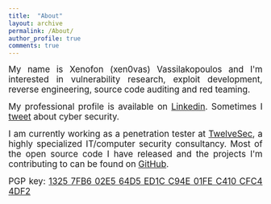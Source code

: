 ```yaml
---
title:  "About"
layout: archive
permalink: /About/
author_profile: true
comments: true
---
```


<p style="text-align:justify;">
<span style="font-family: Calibri (Body);font-size: 17px">
My name is Xenofon (xen0vas) Vassilakopoulos and I'm interested in vulnerability research, exploit development, reverse engineering, source code auditing and red teaming.
</span>
</p>

<p style="text-align:justify;">
<span style="font-family: Calibri (Body);font-size: 17px">
My professional profile is available on
<a href="https://www.linkedin.com/in/xvass/">Linkedin</a>. Sometimes I 
<a href="https://twitter.com/xen0vas">tweet</a> about cyber security.
</span>
</p>

<p style="text-align:justify;">
<span style="font-family: Calibri (Body);font-size: 17px">
I am currently working as a penetration tester at <a href="https://twelvesec.com/">TwelveSec</a>, a highly specialized IT/computer security consultancy. Most of the open source code I have released and the projects I'm contributing to can be found on <a href="https://github.com/xen0vas">GitHub</a>.
</span>
</p>

<p style="text-align:justify;">
<span style="font-family: Calibri (Body);font-size: 17px">
PGP key: <a href="https://xen0vas.github.io/xen0vas_pgp.asc">1325 7FB6 02E5 64D5 ED1C C94E 01FE C410 CFC4 4DF2</a>
</span>
</p>